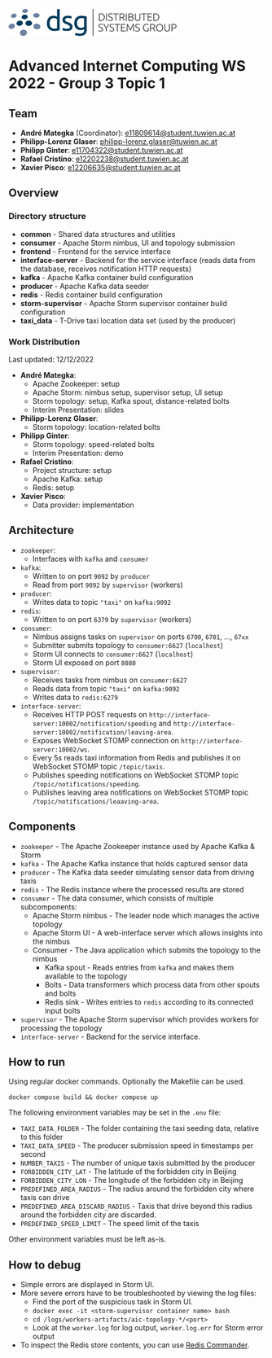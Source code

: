 ![DSG](./example/docs/dsg_logo.png)

# Advanced Internet Computing WS 2022 - Group 3 Topic 1

## Team

- **André Mategka** (Coordinator): e11809614@student.tuwien.ac.at
- **Philipp-Lorenz Glaser**: philipp-lorenz.glaser@tuwien.ac.at
- **Philipp Ginter**: e11704322@student.tuwien.ac.at
- **Rafael Cristino**: e12202238@student.tuwien.ac.at
- **Xavier Pisco**: e12206635@student.tuwien.ac.at

## Overview

### Directory structure

- **common** - Shared data structures and utilities
- **consumer** - Apache Storm nimbus, UI and topology submission
- **frontend** - Frontend for the service interface
- **interface-server** - Backend for the service interface (reads data from the database, receives notification HTTP requests)
- **kafka** - Apache Kafka container build configuration
- **producer** - Apache Kafka data seeder
- **redis** - Redis container build configuration
- **storm-supervisor** - Apache Storm supervisor container build configuration
- **taxi_data** - T-Drive taxi location data set (used by the producer)

### Work Distribution

Last updated: 12/12/2022

- **André Mategka**:
  - Apache Zookeeper: setup
  - Apache Storm: nimbus setup, supervisor setup, UI setup
  - Storm topology: setup, Kafka spout, distance-related bolts
  - Interim Presentation: slides
- **Philipp-Lorenz Glaser**:
  - Storm topology: location-related bolts
- **Philipp Ginter**:
  - Storm topology: speed-related bolts
  - Interim Presentation: demo
- **Rafael Cristino**:
  - Project structure: setup
  - Apache Kafka: setup
  - Redis: setup
- **Xavier Pisco**:
  - Data provider: implementation

## Architecture

- `zookeeper`:
  - Interfaces with `kafka` and `consumer`
- `kafka`:
  - Written to on port `9092` by `producer`
  - Read from port `9092` by `supervisor` (workers)
- `producer`:
  - Writes data to topic `"taxi"` on `kafka:9092`
- `redis`:
  - Written to on port `6379` by `supervisor` (workers)
- `consumer`:
  - Nimbus assigns tasks on `supervisor` on ports `6700`, `6701`, ..., `67xx`
  - Submitter submits topology to `consumer:6627` (`localhost`)
  - Storm UI connects to `consumer:6627` (`localhost`)
  - Storm UI exposed on port `8080`
- `supervisor`:
  - Receives tasks from nimbus on `consumer:6627`
  - Reads data from topic `"taxi"` on `kafka:9092`
  - Writes data to `redis:6279`
- `interface-server`:
  - Receives HTTP POST requests on `http://interface-server:10002/notification/speeding` and `http://interface-server:10002/notification/leaving-area`.
  - Exposes WebSocket STOMP connection on `http://interface-server:10002/ws`.
  - Every 5s reads taxi information from Redis and publishes it on WebSocket STOMP topic `/topic/taxis`.
  - Publishes speeding notifications on WebSocket STOMP topic `/topic/notifications/speeding`.
  - Publishes leaving area notifications on WebSocket STOMP topic `/topic/notifications/leaaving-area`.

## Components

- `zookeeper` - The Apache Zookeeper instance used by Apache Kafka & Storm
- `kafka` - The Apache Kafka instance that holds captured sensor data
- `producer` - The Kafka data seeder simulating sensor data from driving taxis
- `redis` - The Redis instance where the processed results are stored
- `consumer` - The data consumer, which consists of multiple subcomponents:
  - Apache Storm nimbus - The leader node which manages the active topology
  - Apache Storm UI - A web-interface server which allows insights into the nimbus
  - Consumer - The Java application which submits the topology to the nimbus
    - Kafka spout - Reads entries from `kafka` and makes them available to the topology
    - Bolts - Data transformers which process data from other spouts and bolts
    - Redis sink - Writes entries to `redis` according to its connected input bolts
- `supervisor` - The Apache Storm supervisor which provides workers for processing the topology
- `interface-server` - Backend for the service interface.

## How to run

Using regular docker commands. Optionally the Makefile can be used.

```shell
docker compose build && docker compose up
```

The following environment variables may be set in the `.env` file:
- `TAXI_DATA_FOLDER` - The folder containing the taxi seeding data, relative to this folder
- `TAXI_DATA_SPEED` - The producer submission speed in timestamps per second
- `NUMBER_TAXIS` - The number of unique taxis submitted by the producer
- `FORBIDDEN_CITY_LAT` - The latitude of the forbidden city in Beijing
- `FORBIDDEN_CITY_LON` - The longitude of the forbidden city in Beijing
- `PREDEFINED_AREA_RADIUS` - The radius around the forbidden city where taxis can drive
- `PREDEFINED_AREA_DISCARD_RADIUS` - Taxis that drive beyond this radius around the forbidden city are discarded.
- `PREDEFINED_SPEED_LIMIT` - The speed limit of the taxis

Other environment variables must be left as-is.

## How to debug

- Simple errors are displayed in Storm UI.
- More severe errors have to be troubleshooted by viewing the log files:
  - Find the port of the suspicious task in Storm UI.
  - `docker exec -it <storm-supervisor container name> bash`
  - `cd /logs/workers-artifacts/aic-topology-*/<port>`
  - Look at the `worker.log` for log output, `worker.log.err` for Storm error output
- To inspect the Redis store contents, you can use [Redis Commander](https://github.com/joeferner/redis-commander).
